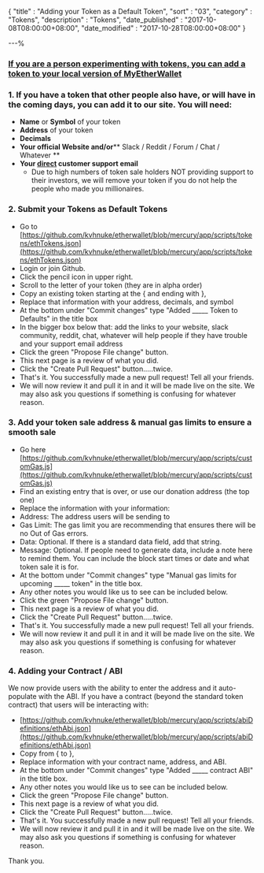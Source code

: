 {
"title"       : "Adding your Token as a Default Token",
"sort"        : "03",
"category"    : "Tokens",
"description" : "Tokens",
"date_published" : "2017-10-08T08:00:00+08:00",
"date_modified"  : "2017-10-28T08:00:00+08:00"
}

---%



### [If you are a person experimenting with tokens, you can add a token to your local version of MyEtherWallet](https://myetherwallet.github.io/knowledge-base/send/adding-new-token-and-sending-custom-tokens.html)

### 1. If you have a token that other people also have, or will have in the coming days, you can add it to our site. You will need:

*   **Name** or **Symbol** of your token
*   **Address** of your token
*   **Decimals**
*   **Your official Website and/or**** Slack / Reddit / Forum / Chat / Whatever **
*   **Your <span style="text-decoration: underline;">direct</span> customer support email**
    *   Due to high numbers of token sale holders NOT providing support to their investors, we will remove your token if you do not help the people who made you millionaires.

### 2. Submit your Tokens as Default Tokens

*   Go to [https://github.com/kvhnuke/etherwallet/blob/mercury/app/scripts/tokens/ethTokens.json](https://github.com/kvhnuke/etherwallet/blob/mercury/app/scripts/tokens/ethTokens.json)
*   Login or join Github.
*   Click the pencil icon in upper right.
*   Scroll to the letter of your token (they are in alpha order)
*   Copy an existing token starting at the { and ending with },
*   Replace that information with your address, decimals, and symbol
*   At the bottom under "Commit changes" type "Added _____ Token to Defaults" in the title box
*   In the bigger box below that: add the links to your website, slack community, reddit, chat, whatever will help people if they have trouble and your support email address
*   Click the green "Propose File change" button.
*   This next page is a review of what you did.
*   Click the "Create Pull Request" button.....twice.
*   That's it. You successfully made a new pull request! Tell all your friends.
*   We will now review it and pull it in and it will be made live on the site. We may also ask you questions if something is confusing for whatever reason.

### 3. Add your token sale address & manual gas limits to ensure a smooth sale

*   Go here [https://github.com/kvhnuke/etherwallet/blob/mercury/app/scripts/customGas.js](https://github.com/kvhnuke/etherwallet/blob/mercury/app/scripts/customGas.js)
*   Find an existing entry that is over, or use our donation address (the top one)
*   Replace the information with your information:
*   Address: The address users will be sending to
*   Gas Limit: The gas limit you are recommending that ensures there will be no Out of Gas errors.
*   Data: Optional. If there is a standard data field, add that string.
*   Message: Optional. If people need to generate data, include a note here to remind them. You can include the block start times or date and what token sale it is for.
*   At the bottom under "Commit changes" type "Manual gas limits for upcoming _____ token" in the title box.
*   Any other notes you would like us to see can be included below.
*   Click the green "Propose File change" button.
*   This next page is a review of what you did.
*   Click the "Create Pull Request" button.....twice.
*   That's it. You successfully made a new pull request! Tell all your friends.
*   We will now review it and pull it in and it will be made live on the site. We may also ask you questions if something is confusing for whatever reason.


### 4. Adding your Contract / ABI

We now provide users with the ability to enter the address and it auto-populate with the ABI. If you have a contract (beyond the standard token contract) that users will be interacting with:

*   [https://github.com/kvhnuke/etherwallet/blob/mercury/app/scripts/abiDefinitions/ethAbi.json](https://github.com/kvhnuke/etherwallet/blob/mercury/app/scripts/abiDefinitions/ethAbi.json)
*   Copy from { to },
*   Replace information with your contract name, address, and ABI.
*   At the bottom under "Commit changes" type "Added _____ contract ABI" in the title box.
*   Any other notes you would like us to see can be included below.
*   Click the green "Propose File change" button.
*   This next page is a review of what you did.
*   Click the "Create Pull Request" button.....twice.
*   That's it. You successfully made a new pull request! Tell all your friends.
*   We will now review it and pull it in and it will be made live on the site. We may also ask you questions if something is confusing for whatever reason.

Thank you.
